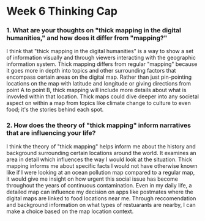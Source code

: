 # Week 6 Thinking Cap

### 1. What are your thoughts on "thick mapping in the digital humanities," and how does it differ from "mapping?"
I think that "thick mapping in the digital humanities" is a way to show a set of information visually and through viewers interacting with the geographic information system. Thick mapping differs from regular "mapping" because it goes more in depth into topics and other surrounding factors that encompass certain areas on the digital map. Rather than just pin-pointing locations on the map with latitude and longitude or giving directions from point A to point B, thick mapping will include more details about what is invovled within that location. Thick maps could dive deeper into any societal aspect on within a map from topics like climate change to culture to even food; it's the stories behind each spot. 

### 2. How does the theory of "thick mapping" inform narratives that are influencing your life?
I think the theory of "thick mapping" helps inform me about the history and background surrounding certain locations around the world. It examines an area in detail which influences the way I would look at the situation. Thick mapping informs me about specific facts I would not have otherwise known like if I were looking at an ocean pollution map compared to a regular map, it would give me insight on how urgent this social issue has become throughout the years of continuous contamination. Even in my daily life, a detailed map can influence my decision on apps like postmates where the digital maps are linked to food locations near me. Through reccomendation and background information on what types of restuarants are nearby, I can make a choice based on the map location context.

